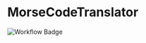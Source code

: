 # MorseCodeTranslator

![Workflow Badge](https://github.com/Behzadsharafi/MorseCodeTranslator/actions/workflows/morseKey.test.js/badge.svg)
